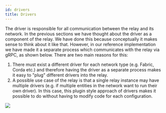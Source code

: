 ```yaml
---
id: drivers
title: Drivers
---
```


<!--
 Copyright IBM Corp. All Rights Reserved.

 SPDX-License-Identifier: CC-BY-4.0
 -->

The driver is responsible for all communication between the relay and its network. In the previous sections we have thought about the driver as a component of the relay. We have done this because conceptually it makes sense to think about it like that. However, in our reference implementation we have made it a separate process which communicates with the relay via gRPC, as shown below. There are two main reasons for this:

1. There must exist a different driver for each network type (e.g. Fabric, Corda etc.) and therefore having the driver as a separate process makes it easy to "plug" different drivers into the relay.
2. A possible use case of the relay is that a single relay instance may have multiple drivers (e.g. if multiple entities in the network want to run their own driver). In this case, this plugin style approach of drivers makes it possible to do without having to modify code for each configuration.

![](/architecture-assets/driver_architecture.png)

